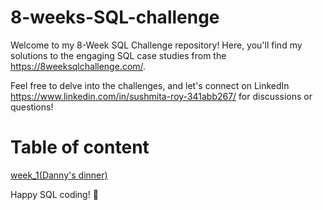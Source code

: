 # 8-weeks-SQL-challenge

Welcome to my 8-Week SQL Challenge repository! Here, you'll find my solutions to the engaging SQL case studies from the https://8weeksqlchallenge.com/.

Feel free to delve into the challenges, and let's connect on LinkedIn https://www.linkedin.com/in/sushmita-roy-341abb267/ for discussions or questions!

# Table of content
[week_1(Danny's dinner)
](https://github.com/roysushmita/8-weeks-SQL-challenge/tree/main/case%20study_1
)

Happy SQL coding! 🚀
